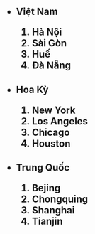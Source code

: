 <!DOCTYPE html>
<html lang="en">
<head>
    <meta charset="UTF-8">
    <title>Title</title>
</head>
<body>
<h2 style="list-style-type: disc">
    <ul>
        <li>Việt Nam</li>
        <ol>
            <li>Hà Nội</li>
            <li>Sài Gòn</li>
            <li>Huế</li>
            <li>Đà Nẵng</li>
        </ol>
        </h2>
        <h2 style="list-style-type: disc">
    <ul>

<li>Hoa Kỳ</li>
            <ol>
             <li>New York</li>
             <li>Los Angeles</li>
             <li>Chicago</li>
             <li>Houston</li>
            </ol>
                    <ul>
</h2>
<h2 stle="list-style-type:disc">
    <ul>
    <li>Trung Quốc</li>
                        <ol>
                            <li>Bejing</li>
                            <li>Chongquing</li>
                            <li>Shanghai</li>
                            <li>Tianjin</li>
                        </ol>
                    </ul>
                </ul>
            </ul>
        </ul>
    </ul>

</h2>

</body>
</html>